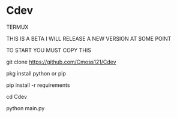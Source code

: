 # Cdev
TERMUX

THIS IS A BETA I WILL RELEASE A NEW VERSION AT SOME POINT 

TO START YOU MUST COPY THIS

git clone https://github.com/Cmoss121/Cdev

pkg install python or pip

pip install -r requirements

cd Cdev

python main.py
